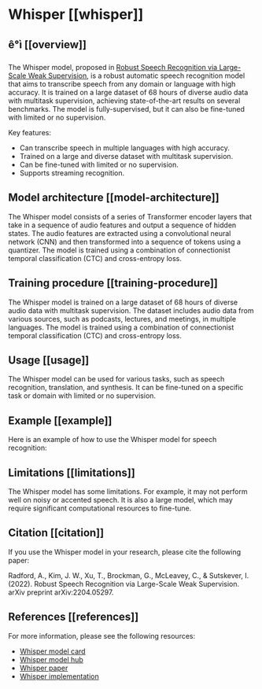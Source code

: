 <!--
Copyright 2022 The HuggingFace Team. All rights reserved.

Licensed under the Apache License, Version 2.0 (the "License"); you may not use this file except in compliance with
the License. You may obtain a copy of the License at

http://www.apache.org/licenses/LICENSE-2.0

Unless required by applicable law or agreed to in writing, software distributed under the License is distributed on an
"AS IS" BASIS, WITHOUT WARRANTIES OR CONDITIONS OF ANY KIND, either express or implied. See the License for the
specific language governing permissions and limitations under the License.

Note that this file is in Markdown but contain specific syntax for our doc-builder (similar to MDX) that may not be
rendered properly in your Markdown viewer.
-->

# Whisper  [[whisper]]

## ê°ì [[overview]]

The Whisper model, proposed in [Robust Speech Recognition via Large-Scale Weak Supervision](https://cdn.openai.com/papers/whisper.pdf), is a robust automatic speech recognition model that aims to transcribe speech from any domain or language with high accuracy. It is trained on a large dataset of 68 hours of diverse audio data with multitask supervision, achieving state-of-the-art results on several benchmarks. The model is fully-supervised, but it can also be fine-tuned with limited or no supervision.

Key features:

- Can transcribe speech in multiple languages with high accuracy.
- Trained on a large and diverse dataset with multitask supervision.
- Can be fine-tuned with limited or no supervision.
- Supports streaming recognition.

## Model architecture [[model-architecture]]

The Whisper model consists of a series of Transformer encoder layers that take in a sequence of audio features and output a sequence of hidden states. The audio features are extracted using a convolutional neural network (CNN) and then transformed into a sequence of tokens using a quantizer. The model is trained using a combination of connectionist temporal classification (CTC) and cross-entropy loss.

## Training procedure [[training-procedure]]

The Whisper model is trained on a large dataset of 68 hours of diverse audio data with multitask supervision. The dataset includes audio data from various sources, such as podcasts, lectures, and meetings, in multiple languages. The model is trained using a combination of connectionist temporal classification (CTC) and cross-entropy loss.

## Usage [[usage]]

The Whisper model can be used for various tasks, such as speech recognition, translation, and synthesis. It can be fine-tuned on a specific task or domain with limited or no supervision.

## Example [[example]]

Here is an example of how to use the Whisper model for speech recognition:




## Limitations [[limitations]]

The Whisper model has some limitations. For example, it may not perform well on noisy or accented speech. It is also a large model, which may require significant computational resources to fine-tune.

## Citation [[citation]]

If you use the Whisper model in your research, please cite the following paper:

Radford, A., Kim, J. W., Xu, T., Brockman, G., McLeavey, C., & Sutskever, I. (2022). Robust Speech Recognition via Large-Scale Weak Supervision. arXiv preprint arXiv:2204.05297.

## References [[references]]

For more information, please see the following resources:

- [Whisper model card](https://huggingface.co/transformers/model_doc/whisper.html)
- [Whisper model hub](https://huggingface.co/models?search=whisper)
- [Whisper paper](https://cdn.openai.com/papers/whisper.pdf)
- [Whisper implementation](https://github.com/openai/whisper)
